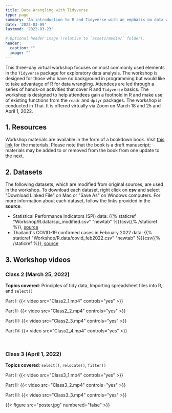 ```yaml
---
title: Data Wrangling with Tidyverse
type: page
summary: 'An introduction to R and Tidyverse with an emphasis on data wrangling with dplyr'
date: '2022-03-09'
lastmod: '2022-03-23'

# Optional header image (relative to `assets/media/` folder).
header:
  caption: ""
  image: ""
---
```


This three-day virtual workshop focuses on most commonly used elements in the `Tidyverse` package for exploratory data analysis. The workshop is designed for those who have no background in programming but would like to take advantage of R for data wrangling. Attendees are led through a series of hands-on activities that cover R and `Tidyverse` basics. The workshop is designed to help attendees gain a foothold in R and make use of existing functions from the `readr` and `dplyr` packages. The workshop is conducted in Thai. It is offered virtually via Zoom on March 18 and 25 and April 1, 2022. 

## 1. Resources
Workshop materials are available in the form of a bookdown book. Visit [this link](https://bookdown.org/sakol_suethanapornkul/statisticalthinking/) for the materials. Please note that the book is a draft manuscript; materials may be added to or removed from the book from one update to the next. 


## 2. Datasets
The following datasets, which are modified from original sources, are used in the workshop. To download each dataset, right click on **csv** and select "Download Linked File" on Mac or "Save As" on Windows computers. For more information about each dataset, follow the links provided in the **source**.

- Statistical Performance Indicators (SPI) data: {{% staticref "Workshop/R.data/spi_modified.csv" "newtab" %}}csv{{% /staticref %}}, [source](https://datacatalog.worldbank.org/search/dataset/0037996/Statistical-Performance-Indicators)
- Thailand's COVID-19 confirmed cases in February 2022 data: {{% staticref "Workshop/R.data/covid_feb2022.csv" "newtab" %}}csv{{% /staticref %}}, [source](https://data.go.th/dataset/covid-19-daily)


## 3. Workshop videos

### Class 2 (March 25, 2022)

**Topics covered**: Principles of tidy data, Importing spreadsheet files into R, and `select()`

Part I:
{{< video src="Class2_1.mp4" controls="yes" >}}


Part II:
{{< video src="Class2_2.mp4" controls="yes" >}}


Part III:
{{< video src="Class2_3.mp4" controls="yes" >}}


Part IV:
{{< video src="Class2_4.mp4" controls="yes" >}}


&nbsp;

### Class 3 (April 1, 2022)

**Topics covered**: `select()`, `relocate()`, `filter()`

Part I:
{{< video src="Class3_1.mp4" controls="yes" >}}

Part II:
{{< video src="Class3_2.mp4" controls="yes" >}}

Part III:
{{< video src="Class3_3.mp4" controls="yes" >}}


{{< figure src="poster.jpg" numbered="false" >}}
